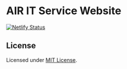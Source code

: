 # AIR IT Service Website


[![Netlify Status](https://api.netlify.com/api/v1/badges/e4bb5cf5-e3e5-462f-af26-79541c25de59/deploy-status)](https://app.netlify.com/sites/loving-goldwasser-207ee6/deploys)

## License

Licensed under [MIT License][license].

[license]: https://github.com/AIR-IT/AIR-IT-Service-Web/blob/master/LICENSE.md
